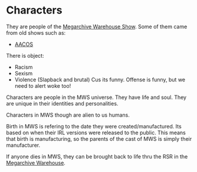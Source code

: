 
# Characters

They are people of the [Megarchive Warehouse Show](../Megarchive%20Warehouse%20Show/Megarchive%20Warehouse%20Show.md). Some of them came from old shows such as:
- [AACOS](../Megarchive%20Warehouse%20Show/AACOS.md)

There is object:
- Racism
- Sexism
- Violence (Slapback and brutal)
Cus its funny. Offense is funny, but we need to alert woke too!

Characters are people in the MWS universe. They have life and soul. They are unique in their identities and personalities.

Characters in MWS though are alien to us humans.

Birth in MWS is refering to the date they were created/manufactured. Its based on when their IRL versions were released to the public. This means that birth is manufacturing, so the parents of the cast of MWS is simply their manufacturer.

If anyone dies in MWS, they can be brought back to life thru the RSR in the [Megarchive Warehouse](../Megarchive%20Warehouse%20Show/Premise/Megarchive%20Warehouse.md).